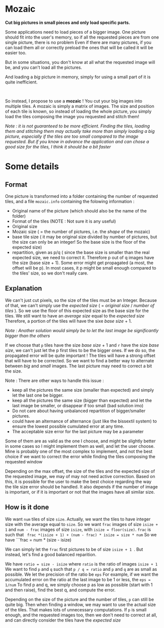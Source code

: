 # Mozaic

**Cut big pictures in small pieces and only load specific parts.**


Some applications need to load pieces of a bigger image.
One picture should fit into the user's memory, so if all the requested pieces are from one single picture, there is no problem
Even if there are many pictures, if you can load them all or correctly preload the ones that will be called it will be easier too.

But in some situations, you don't know at all what the requested image will be, and you can't load all the pictures.

And loading a *big* picture in memory, simply for using a small part of it is quite inefficient.

<br>

So instead, I propose to use a **mozaic** !
You cut your big images into multiple tiles. A mozaic is simply a matrix of images.
The size and position of each tile is known, so instead of loading the whole picture, you simply load the tiles composing the image you requested and stitch them!

*Note : it is not guaranteed to be more efficient. Finding the tiles, loading them and stitching them may actually take more than simply loading a big picture, especially if the tiles are too small compared to the image requested.*
*But if you know in advance the application and can chose a good size for the tiles, I think it should be a bit faster*


# Some details

## Format

One picture is transformed into a folder containing the number of requested tiles, and a file `mozaic.info` containing the folowing information :

 * Original name of the picture (which should also be the name of the folder)
 * Format of the tiles (NOTE : Not sure it is any useful)
 * Original size
 * Mozaic size ( = the number of pictures, i.e. the *shape* of the mozaic)
 * base tile size ( it may be original size divided by number of pictures, but the size can only be an integer! So the base size is the floor of the expected size)
 * repartition, given as p/q ( since the base size is smaller than the real expected size, we need to correct it. Therefore p out of q images have the size (base size + 1).
 Some error might get propagated (a most, the offset will be p).
In most cases, it p might be small enough compared to the tiles' size, so we don't really care.

## Explanation

We can't just cut pixels, so the size of the tiles must be an Integer.
Because of that, we can't simply use the *expected size* ( = *original size* / *number of tiles* ).
So we use the floor of this expected size as the base size for the tiles.
We still want to have an *average size* equal to the *expected size*
Therefore, a portion of the tiles will have the sixe *base size* + 1.

*Note : Another solution would simply be to let the last image be significantly bigger than the others*

If we choose that `p` tiles have the size *base size* + 1 and `r` have the size *base size*, we can't just let the p first tiles to be the bigger ones.
If we do so, the propagated error will be quite important ! The tiles will have a strong offset that will have to be corrected.
So we want to find a better way to alternate between *big* and *small* images.
The last picture may need to correct a bit the size.

Note : There are other ways to handle this issue :

* keep all the pictures the same size (smaller than expected) and simply let the last one be bigger.
* keep all the pictures the same size (bigger than expected) and let the last image be smaller, or disappear if too small (bad solution imo)
* Do not care about having unbalanced repartition of bigger/smaller pictures.
* could have an alternance of alternance (just like the bissextil system) to ensure the lowest possible cumulated error at any time.
* The acceptable size error for the last picture may be a parameter

Some of them are as valid as the one I choose, and might be slightly better in some cases so I might implement them as well, and let the user choose.
Mine is probably one of the most complex to implement, and not the best choice if we want to correct the error while finding the tiles composing the requested window

Depending on the max offset, the size of the tiles and the expected size of the requested image, we may of may not need active correction. Based on this, it is possible for the user to make the best choice regarding the way the tile size error should be handled.
It also depends if the number of image is important, or if it is important or not that the images have all similar size.


## How is it done

We want `num` tiles of size `size`.
Actually, we want the tiles to have integer size with the average equal to `size`.
So we want `frac` images of size ```isize + 1``` and ```num - frac``` images of size ```isize```, with ```isize = floor(size)```.
`frac` is such that ``` frac *(isize + 1) + (num - frac) * isize = size * num```
So we have ```frac = num * (size - isize)

We can simply let the `frac` first pictures to be of size ```isize + 1 ```. But instead, let's find a good balanced reparition.

We have ```ratio = size - isize``` where `ratio` is the ratio of images ```isize + 1 ```
We want to find `p` and `q` such that ```p / q = ratio``` and `p` and `q` are as small as possible.
We let the precision of the ratio be `eps`
For example, if we want the accumulated error on the ratio at the last image to be 1 or less, the ```eps = 1/num```
To find p and q, we simply choose p as low as possible (start with 1 and then raise), find the best q, and compute the error.


Depending on the size of the picture and the number of tiles, `p` can still be quite big. Then when finding a window, we may want to use the actual size of the tiles.
That makes lots of unnecessary computations. If `p` is small enough, and the requested images too, then we don't need to correct at all, and can directly consider the tiles have the *expected size*

